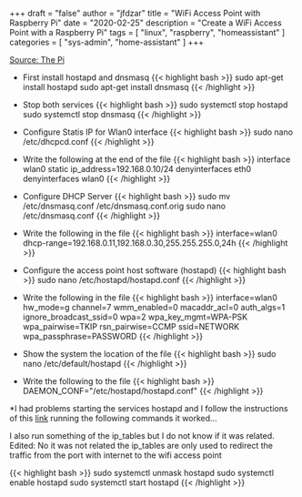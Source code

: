 +++
draft = "false"
author = "jfdzar"
title = "WiFi Access Point with Raspberry Pi"
date = "2020-02-25"
description = "Create a WiFi Access Point with a Raspberry Pi"
tags = [
    "linux",
    "raspberry",
    "homeassistant"
]
categories = [
    "sys-admin",
    "home-assistant"
]
+++

[Source: The Pi](https://thepi.io/how-to-use-your-raspberry-pi-as-a-wireless-access-point/)


* First install hostapd and dnsmasq
{{< highlight bash >}}
sudo apt-get install hostapd
sudo apt-get install dnsmasq
{{< /highlight >}}

* Stop both services
{{< highlight bash >}}
sudo systemctl stop hostapd
sudo systemctl stop dnsmasq
{{< /highlight >}}

* Configure Statis IP for Wlan0 interface
{{< highlight bash >}}
sudo nano /etc/dhcpcd.conf
{{< /highlight >}}

* Write the following at the end of the file
{{< highlight bash >}}
interface wlan0
static ip_address=192.168.0.10/24
denyinterfaces eth0
denyinterfaces wlan0
{{< /highlight >}}

* Configure DHCP Server
{{< highlight bash >}}
sudo mv /etc/dnsmasq.conf /etc/dnsmasq.conf.orig
sudo nano /etc/dnsmasq.conf
{{< /highlight >}}

* Write the following in the file
{{< highlight bash >}}
interface=wlan0
  dhcp-range=192.168.0.11,192.168.0.30,255.255.255.0,24h
{{< /highlight >}}

* Configure the access point host software (hostapd)
{{< highlight bash >}}
sudo nano /etc/hostapd/hostapd.conf
{{< /highlight >}}

* Write the following in the file
{{< highlight bash >}}
interface=wlan0
hw_mode=g
channel=7
wmm_enabled=0
macaddr_acl=0
auth_algs=1
ignore_broadcast_ssid=0
wpa=2
wpa_key_mgmt=WPA-PSK
wpa_pairwise=TKIP
rsn_pairwise=CCMP
ssid=NETWORK
wpa_passphrase=PASSWORD
{{< /highlight >}}

* Show the system the location of the file
{{< highlight bash >}}
sudo nano /etc/default/hostapd
{{< /highlight >}}

* Write the following to the file
{{< highlight bash >}}
DAEMON_CONF="/etc/hostapd/hostapd.conf"
{{< /highlight >}}

*I had problems starting the services hostapd and I follow the instructions of this [link](https://www.raspberrypi.org/forums/viewtopic.php?t=237684) running the following commands it worked…

I also run something of the ip_tables but I do not know if it was related. Edited: No it was not related the ip_tables are only used to redirect the traffic from the port with internet to the wifi access point

{{< highlight bash >}}
sudo systemctl unmask hostapd
sudo systemctl enable hostapd
sudo systemctl start hostapd
{{< /highlight >}}
